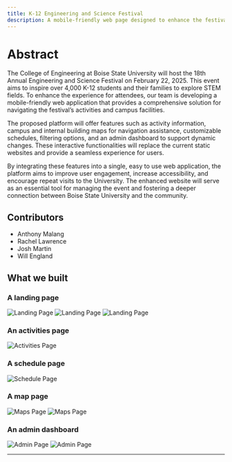 ```yaml
---
title: K-12 Engineering and Science Festival
description: A mobile-friendly web page designed to enhance the festival experience for attendees and administration.
---
```


# Abstract

The College of Engineering at Boise State University will host the 18th Annual Engineering and
Science Festival on February 22, 2025. This event aims to inspire over 4,000 K-12 students and their
families to explore STEM fields. To enhance the experience for attendees, our team is developing a
mobile-friendly web application that provides a comprehensive solution for navigating the festival’s
activities and campus facilities.

The proposed platform will offer features such as activity information, campus and internal building 
maps for navigation assistance, customizable schedules, filtering options, and an admin dashboard to
support dynamic changes. These interactive functionalities will replace the current static websites 
and provide a seamless experience for users.

By integrating these features into a single, easy to use web application, the platform aims to improve
user engagement, increase accessibility, and encourage repeat visits to the University. The enhanced
website will serve as an essential tool for managing the event and fostering a deeper connection
between Boise State University and the community.

## Contributors

- Anthony Malang
- Rachel Lawrence
- Josh Martin
- Will England

## What we built

### A landing page

![Landing Page](https://imgur.com/HyLz29i.png)
![Landing Page](https://imgur.com/OQ3Dlen.png)
![Landing Page](https://imgur.com/uRduEdq.png)

### An activities page

![Activities Page](https://imgur.com/UIEXMeM.png)

### A schedule page

![Schedule Page](https://imgur.com/4Za55ro.png)

### A map page

![Maps Page](https://imgur.com/2CKexlS.png)
![Maps Page](https://imgur.com/NRbwbyt.png)

### An admin dashboard

![Admin Page](https://imgur.com/U97q2wQ.png)
![Admin Page](https://imgur.com/2hMsygL.png)

---